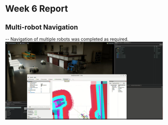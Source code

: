 # Week 6 Report
## Multi-robot Navigation

-- Navigation of multiple robots was completed as required.
![Image](multi_robot_navigation.png)